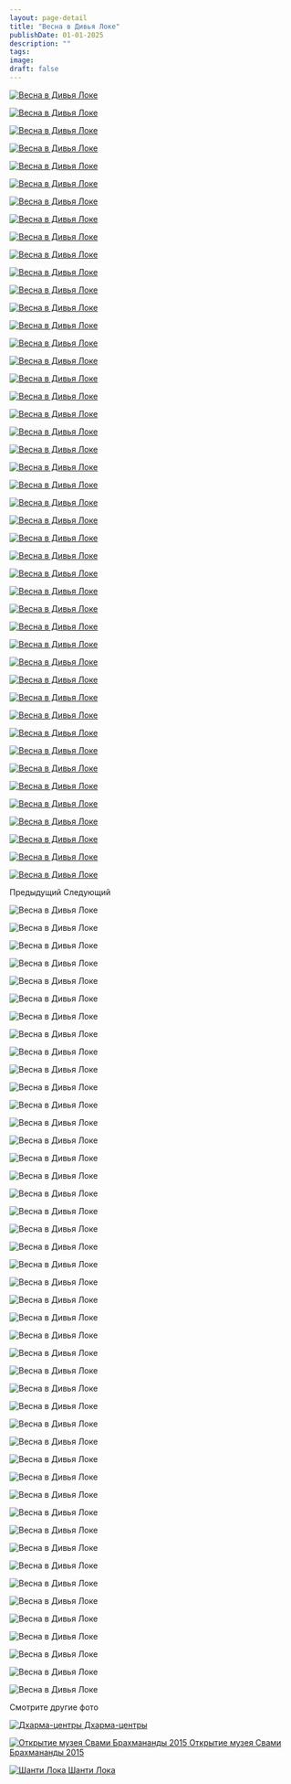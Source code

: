 ```yaml
---
layout: page-detail
title: "Весна в Дивья Локе"
publishDate: 01-01-2025
description: ""
tags:
image:
draft: false
---
```


[ ![Весна в Дивья Локе](/upload/iblock/0ef/0ef797042336b84c955f5354f81f14df.jpg) ](/upload/iblock/0ef/0ef797042336b84c955f5354f81f14df.jpg) 

[ ![Весна в Дивья Локе](/upload/iblock/f7d/f7d1e911de9de5e35a3cbfc4f41c56de.jpg) ](/upload/iblock/f7d/f7d1e911de9de5e35a3cbfc4f41c56de.jpg) 

[ ![Весна в Дивья Локе](/upload/iblock/ac2/ac232fa44fc6b48f567ba254bfd5dac7.jpg) ](/upload/iblock/ac2/ac232fa44fc6b48f567ba254bfd5dac7.jpg) 

[ ![Весна в Дивья Локе](/upload/iblock/79e/79ef21055ef6e277ffc78a5088b6b325.jpg) ](/upload/iblock/79e/79ef21055ef6e277ffc78a5088b6b325.jpg) 

[ ![Весна в Дивья Локе](/upload/iblock/93c/93cfda7256d0e9fc650bbe10095fe838.jpg) ](/upload/iblock/93c/93cfda7256d0e9fc650bbe10095fe838.jpg) 

[ ![Весна в Дивья Локе](/upload/iblock/f42/f42699c87cd82d231b308a55854cec12.jpg) ](/upload/iblock/f42/f42699c87cd82d231b308a55854cec12.jpg) 

[ ![Весна в Дивья Локе](/upload/iblock/9c8/9c80e04d5f65b34744bd8e24c4b7bf2f.jpg) ](/upload/iblock/9c8/9c80e04d5f65b34744bd8e24c4b7bf2f.jpg) 

[ ![Весна в Дивья Локе](/upload/iblock/579/579513cf5f27db3b08d1d3aa94e7912e.jpg) ](/upload/iblock/579/579513cf5f27db3b08d1d3aa94e7912e.jpg) 

[ ![Весна в Дивья Локе](/upload/iblock/8e0/8e0051e6b8576f30aa4206c72408b5fd.jpg) ](/upload/iblock/8e0/8e0051e6b8576f30aa4206c72408b5fd.jpg) 

[ ![Весна в Дивья Локе](/upload/iblock/53a/53a0c26bcc7387d862e2b8510408df35.jpg) ](/upload/iblock/53a/53a0c26bcc7387d862e2b8510408df35.jpg) 

[ ![Весна в Дивья Локе](/upload/iblock/72b/72b3ee567f3c202b2b89a46d8da27150.jpg) ](/upload/iblock/72b/72b3ee567f3c202b2b89a46d8da27150.jpg) 

[ ![Весна в Дивья Локе](/upload/iblock/1da/1da1c877f6756232bb84f28af7bfbe5d.jpg) ](/upload/iblock/1da/1da1c877f6756232bb84f28af7bfbe5d.jpg) 

[ ![Весна в Дивья Локе](/upload/iblock/f76/f7687808297330f591e2f6aced95afab.jpg) ](/upload/iblock/f76/f7687808297330f591e2f6aced95afab.jpg) 

[ ![Весна в Дивья Локе](/upload/iblock/5bf/5bf30e511a9bec6ff4f77d6ce0351e72.jpg) ](/upload/iblock/5bf/5bf30e511a9bec6ff4f77d6ce0351e72.jpg) 

[ ![Весна в Дивья Локе](/upload/iblock/bcd/bcdca11ebb5142230fea817c5060c445.jpg) ](/upload/iblock/bcd/bcdca11ebb5142230fea817c5060c445.jpg) 

[ ![Весна в Дивья Локе](/upload/iblock/189/18984382c433fc631c0fdaefbf206c05.jpg) ](/upload/iblock/189/18984382c433fc631c0fdaefbf206c05.jpg) 

[ ![Весна в Дивья Локе](/upload/iblock/f46/f4642f42a57d8505d8c6cb4365245e81.jpg) ](/upload/iblock/f46/f4642f42a57d8505d8c6cb4365245e81.jpg) 

[ ![Весна в Дивья Локе](/upload/iblock/cb7/cb76f34d752e84b62cac3dcca303fca8.jpg) ](/upload/iblock/cb7/cb76f34d752e84b62cac3dcca303fca8.jpg) 

[ ![Весна в Дивья Локе](/upload/iblock/535/535888f1a7d81e92591d3feb88728aab.jpg) ](/upload/iblock/535/535888f1a7d81e92591d3feb88728aab.jpg) 

[ ![Весна в Дивья Локе](/upload/iblock/432/43252f16740a6b577c46de472f9ee1a2.jpg) ](/upload/iblock/432/43252f16740a6b577c46de472f9ee1a2.jpg) 

[ ![Весна в Дивья Локе](/upload/iblock/5a2/5a2b4cb1a00c455b07b403525fec0520.jpg) ](/upload/iblock/5a2/5a2b4cb1a00c455b07b403525fec0520.jpg) 

[ ![Весна в Дивья Локе](/upload/iblock/b2d/b2dd4fcfa98746457e350b7d6ab49210.jpg) ](/upload/iblock/b2d/b2dd4fcfa98746457e350b7d6ab49210.jpg) 

[ ![Весна в Дивья Локе](/upload/iblock/5f8/5f8913e33403790fba49ce411778de97.jpg) ](/upload/iblock/5f8/5f8913e33403790fba49ce411778de97.jpg) 

[ ![Весна в Дивья Локе](/upload/iblock/659/659ebc3e82a1a99e89f2e7f60a081677.jpg) ](/upload/iblock/659/659ebc3e82a1a99e89f2e7f60a081677.jpg) 

[ ![Весна в Дивья Локе](/upload/iblock/180/180c319d54af993bd82dfc8d8ded73b1.jpg) ](/upload/iblock/180/180c319d54af993bd82dfc8d8ded73b1.jpg) 

[ ![Весна в Дивья Локе](/upload/iblock/5dd/5dd232c0a9e0049bf3fe73fa651a273a.jpg) ](/upload/iblock/5dd/5dd232c0a9e0049bf3fe73fa651a273a.jpg) 

[ ![Весна в Дивья Локе](/upload/iblock/643/64324987f0e9154ddc194f84c13a0cd8.jpg) ](/upload/iblock/643/64324987f0e9154ddc194f84c13a0cd8.jpg) 

[ ![Весна в Дивья Локе](/upload/iblock/9ac/9ace23b8992678dd03bba5c86ab06e21.jpg) ](/upload/iblock/9ac/9ace23b8992678dd03bba5c86ab06e21.jpg) 

[ ![Весна в Дивья Локе](/upload/iblock/50c/50ced81ee5c14c01528de1f914318e3c.jpg) ](/upload/iblock/50c/50ced81ee5c14c01528de1f914318e3c.jpg) 

[ ![Весна в Дивья Локе](/upload/iblock/b9c/b9c3e217ece6c016772700c5b29d79c7.jpg) ](/upload/iblock/b9c/b9c3e217ece6c016772700c5b29d79c7.jpg) 

[ ![Весна в Дивья Локе](/upload/iblock/e22/e22e2ece7fb22230679f9e18390d327b.jpg) ](/upload/iblock/e22/e22e2ece7fb22230679f9e18390d327b.jpg) 

[ ![Весна в Дивья Локе](/upload/iblock/968/9689831ddcfafcd4415741955cd1c2c4.jpg) ](/upload/iblock/968/9689831ddcfafcd4415741955cd1c2c4.jpg) 

[ ![Весна в Дивья Локе](/upload/iblock/2bc/2bc9f3ad6e084770fd7940f46eb284b0.jpg) ](/upload/iblock/2bc/2bc9f3ad6e084770fd7940f46eb284b0.jpg) 

[ ![Весна в Дивья Локе](/upload/iblock/895/895d17caaebe911c956f3fef037a050d.jpg) ](/upload/iblock/895/895d17caaebe911c956f3fef037a050d.jpg) 

[ ![Весна в Дивья Локе](/upload/iblock/ec4/ec416c0412781ea3a4306f0035ab1692.jpg) ](/upload/iblock/ec4/ec416c0412781ea3a4306f0035ab1692.jpg) 

[ ![Весна в Дивья Локе](/upload/iblock/962/9621b5c5c8e08c1fc69f77c270c0f3b0.jpg) ](/upload/iblock/962/9621b5c5c8e08c1fc69f77c270c0f3b0.jpg) 

[ ![Весна в Дивья Локе](/upload/iblock/b90/b906731a41d2d8f1f73e0e66a0b353c8.jpg) ](/upload/iblock/b90/b906731a41d2d8f1f73e0e66a0b353c8.jpg) 

[ ![Весна в Дивья Локе](/upload/iblock/ef8/ef8a3e5543ca56f48b61c1086719131d.jpg) ](/upload/iblock/ef8/ef8a3e5543ca56f48b61c1086719131d.jpg) 

[ ![Весна в Дивья Локе](/upload/iblock/99d/99d2b9e894724cdd2d2a32c5e14a0e4f.jpg) ](/upload/iblock/99d/99d2b9e894724cdd2d2a32c5e14a0e4f.jpg) 

[ ![Весна в Дивья Локе](/upload/iblock/ba7/ba7fa0d43446208ef77b375a8460b823.jpg) ](/upload/iblock/ba7/ba7fa0d43446208ef77b375a8460b823.jpg) 

[ ![Весна в Дивья Локе](/upload/iblock/258/25806e1bf7164ca7afe1de229cf084c2.jpg) ](/upload/iblock/258/25806e1bf7164ca7afe1de229cf084c2.jpg) 

[ ![Весна в Дивья Локе](/upload/iblock/ecc/eccf1474e3ac4969c76e6327bc0e40d0.jpg) ](/upload/iblock/ecc/eccf1474e3ac4969c76e6327bc0e40d0.jpg) 

[ ![Весна в Дивья Локе](/upload/iblock/531/5315c355982edd52dd5453a1e7b13618.jpg) ](/upload/iblock/531/5315c355982edd52dd5453a1e7b13618.jpg) 

[ ![Весна в Дивья Локе](/upload/iblock/689/689bf404ca14c83cfb18f44cc0da7d7e.jpg) ](/upload/iblock/689/689bf404ca14c83cfb18f44cc0da7d7e.jpg) 

[ ![Весна в Дивья Локе](/upload/iblock/03e/03efa335a75b9608b6b2de25cd99d975.jpg) ](/upload/iblock/03e/03efa335a75b9608b6b2de25cd99d975.jpg) 

Предыдущий Следующий 

![Весна в Дивья Локе](/upload/iblock/0ef/0ef797042336b84c955f5354f81f14df.jpg) 

![Весна в Дивья Локе](/upload/iblock/f7d/f7d1e911de9de5e35a3cbfc4f41c56de.jpg) 

![Весна в Дивья Локе](/upload/iblock/ac2/ac232fa44fc6b48f567ba254bfd5dac7.jpg) 

![Весна в Дивья Локе](/upload/iblock/79e/79ef21055ef6e277ffc78a5088b6b325.jpg) 

![Весна в Дивья Локе](/upload/iblock/93c/93cfda7256d0e9fc650bbe10095fe838.jpg) 

![Весна в Дивья Локе](/upload/iblock/f42/f42699c87cd82d231b308a55854cec12.jpg) 

![Весна в Дивья Локе](/upload/iblock/9c8/9c80e04d5f65b34744bd8e24c4b7bf2f.jpg) 

![Весна в Дивья Локе](/upload/iblock/579/579513cf5f27db3b08d1d3aa94e7912e.jpg) 

![Весна в Дивья Локе](/upload/iblock/8e0/8e0051e6b8576f30aa4206c72408b5fd.jpg) 

![Весна в Дивья Локе](/upload/iblock/53a/53a0c26bcc7387d862e2b8510408df35.jpg) 

![Весна в Дивья Локе](/upload/iblock/72b/72b3ee567f3c202b2b89a46d8da27150.jpg) 

![Весна в Дивья Локе](/upload/iblock/1da/1da1c877f6756232bb84f28af7bfbe5d.jpg) 

![Весна в Дивья Локе](/upload/iblock/f76/f7687808297330f591e2f6aced95afab.jpg) 

![Весна в Дивья Локе](/upload/iblock/5bf/5bf30e511a9bec6ff4f77d6ce0351e72.jpg) 

![Весна в Дивья Локе](/upload/iblock/bcd/bcdca11ebb5142230fea817c5060c445.jpg) 

![Весна в Дивья Локе](/upload/iblock/189/18984382c433fc631c0fdaefbf206c05.jpg) 

![Весна в Дивья Локе](/upload/iblock/f46/f4642f42a57d8505d8c6cb4365245e81.jpg) 

![Весна в Дивья Локе](/upload/iblock/cb7/cb76f34d752e84b62cac3dcca303fca8.jpg) 

![Весна в Дивья Локе](/upload/iblock/535/535888f1a7d81e92591d3feb88728aab.jpg) 

![Весна в Дивья Локе](/upload/iblock/432/43252f16740a6b577c46de472f9ee1a2.jpg) 

![Весна в Дивья Локе](/upload/iblock/5a2/5a2b4cb1a00c455b07b403525fec0520.jpg) 

![Весна в Дивья Локе](/upload/iblock/b2d/b2dd4fcfa98746457e350b7d6ab49210.jpg) 

![Весна в Дивья Локе](/upload/iblock/5f8/5f8913e33403790fba49ce411778de97.jpg) 

![Весна в Дивья Локе](/upload/iblock/659/659ebc3e82a1a99e89f2e7f60a081677.jpg) 

![Весна в Дивья Локе](/upload/iblock/180/180c319d54af993bd82dfc8d8ded73b1.jpg) 

![Весна в Дивья Локе](/upload/iblock/5dd/5dd232c0a9e0049bf3fe73fa651a273a.jpg) 

![Весна в Дивья Локе](/upload/iblock/643/64324987f0e9154ddc194f84c13a0cd8.jpg) 

![Весна в Дивья Локе](/upload/iblock/9ac/9ace23b8992678dd03bba5c86ab06e21.jpg) 

![Весна в Дивья Локе](/upload/iblock/50c/50ced81ee5c14c01528de1f914318e3c.jpg) 

![Весна в Дивья Локе](/upload/iblock/b9c/b9c3e217ece6c016772700c5b29d79c7.jpg) 

![Весна в Дивья Локе](/upload/iblock/e22/e22e2ece7fb22230679f9e18390d327b.jpg) 

![Весна в Дивья Локе](/upload/iblock/968/9689831ddcfafcd4415741955cd1c2c4.jpg) 

![Весна в Дивья Локе](/upload/iblock/2bc/2bc9f3ad6e084770fd7940f46eb284b0.jpg) 

![Весна в Дивья Локе](/upload/iblock/895/895d17caaebe911c956f3fef037a050d.jpg) 

![Весна в Дивья Локе](/upload/iblock/ec4/ec416c0412781ea3a4306f0035ab1692.jpg) 

![Весна в Дивья Локе](/upload/iblock/962/9621b5c5c8e08c1fc69f77c270c0f3b0.jpg) 

![Весна в Дивья Локе](/upload/iblock/b90/b906731a41d2d8f1f73e0e66a0b353c8.jpg) 

![Весна в Дивья Локе](/upload/iblock/ef8/ef8a3e5543ca56f48b61c1086719131d.jpg) 

![Весна в Дивья Локе](/upload/iblock/99d/99d2b9e894724cdd2d2a32c5e14a0e4f.jpg) 

![Весна в Дивья Локе](/upload/iblock/ba7/ba7fa0d43446208ef77b375a8460b823.jpg) 

![Весна в Дивья Локе](/upload/iblock/258/25806e1bf7164ca7afe1de229cf084c2.jpg) 

![Весна в Дивья Локе](/upload/iblock/ecc/eccf1474e3ac4969c76e6327bc0e40d0.jpg) 

![Весна в Дивья Локе](/upload/iblock/531/5315c355982edd52dd5453a1e7b13618.jpg) 

![Весна в Дивья Локе](/upload/iblock/689/689bf404ca14c83cfb18f44cc0da7d7e.jpg) 

![Весна в Дивья Локе](/upload/iblock/03e/03efa335a75b9608b6b2de25cd99d975.jpg) 

Смотрите другие фото

[ ![Дхарма-центры](/upload/iblock/6a0/6a0da627db6260f14281a90a7cf4aa47.jpg) Дхарма-центры ](/foto/chelyabinskiy-dts/) 

[ ![Открытие музея Свами Брахмананды 2015](/upload/iblock/5cb/5cb0900be105246834e02d52eccd51a9.jpg) Открытие музея Свами Брахмананды 2015 ](/foto/otkrytie-muzeya-svami-brakhmanandy-2015/) 

[ ![Шанти Лока](/upload/iblock/a00/a009cf5b4fb6d956e469cc0f8a007d95.jpg) Шанти Лока ](/foto/shanti-loka/) 

